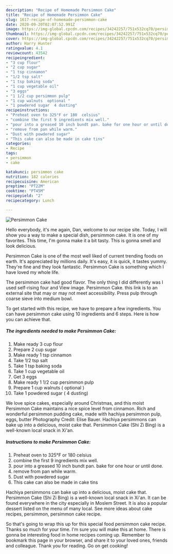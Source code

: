 ```yaml
---
description: "Recipe of Homemade Persimmon Cake"
title: "Recipe of Homemade Persimmon Cake"
slug: 1617-recipe-of-homemade-persimmon-cake
date: 2020-09-20T02:07:52.991Z
image: https://img-global.cpcdn.com/recipes/34242257/751x532cq70/persimmon-cake-recipe-main-photo.jpg
thumbnail: https://img-global.cpcdn.com/recipes/34242257/751x532cq70/persimmon-cake-recipe-main-photo.jpg
cover: https://img-global.cpcdn.com/recipes/34242257/751x532cq70/persimmon-cake-recipe-main-photo.jpg
author: Harry Hunter
ratingvalue: 4.1
reviewcount: 43542
recipeingredient:
- "3 cup flour"
- "2 cup sugar"
- "1 tsp cinnamon"
- "1/2 tsp salt"
- "1 tsp baking soda"
- "1 cup vegetable oil"
- "3 eggs"
- "1 1/2 cup persimmon pulp"
- "1 cup walnuts  optional "
- "1 powdered sugar  4 dusting"
recipeinstructions:
- "Preheat oven to 325°F or 180  celsius"
- "combine the first 9 ingredients mix well."
- "pour into a greased 10 inch bundt pan. bake for one hour or until done."
- "remove from pan while warm."
- "Dust with powdered sugar"
- "This cake can also be made in cake tins"
categories:
- Recipe
tags:
- persimmon
- cake

katakunci: persimmon cake 
nutrition: 182 calories
recipecuisine: American
preptime: "PT22M"
cooktime: "PT45M"
recipeyield: "2"
recipecategory: Lunch

---
```



![Persimmon Cake](https://img-global.cpcdn.com/recipes/34242257/751x532cq70/persimmon-cake-recipe-main-photo.jpg)

Hello everybody, it's me again, Dan, welcome to our recipe site. Today, I will show you a way to make a special dish, persimmon cake. It is one of my favorites. This time, I'm gonna make it a bit tasty. This is gonna smell and look delicious.

Persimmon Cake is one of the most well liked of current trending foods on earth. It's appreciated by millions daily. It's easy, it is quick, it tastes yummy. They're fine and they look fantastic. Persimmon Cake is something which I have loved my whole life.

The persimmon cake had good flavor. The only thing I did differently was I used self-rising four and View image. Persimmon Cake. this link is to an external site that may or may not meet accessibility. Press pulp through coarse sieve into medium bowl.


To get started with this recipe, we have to prepare a few ingredients. You can have persimmon cake using 10 ingredients and 6 steps. Here is how you can achieve that.

<!--inarticleads1-->

##### The ingredients needed to make Persimmon Cake:

1. Make ready 3 cup flour
1. Prepare 2 cup sugar
1. Make ready 1 tsp cinnamon
1. Take 1/2 tsp salt
1. Take 1 tsp baking soda
1. Take 1 cup vegetable oil
1. Get 3 eggs
1. Make ready 1 1/2 cup persimmon pulp
1. Prepare 1 cup walnuts ( optional )
1. Take 1 powdered sugar ( 4 dusting)


We love spice cakes, especially around Christmas, and this moist Persimmon Cake maintains a nice spice level from cinnamon. Rich and wonderful persimmon pudding cake, made with hachiya persimmon pulp, eggs, butter Photography Credit: Elise Bauer. Hachiya persimmons can bake up into a delicious, moist cake that. Persimmon Cake (Shi Zi Bing) is a well-known local snack in Xi&#39;an. 

<!--inarticleads2-->

##### Instructions to make Persimmon Cake:

1. Preheat oven to 325°F or 180  celsius
1. combine the first 9 ingredients mix well.
1. pour into a greased 10 inch bundt pan. bake for one hour or until done.
1. remove from pan while warm.
1. Dust with powdered sugar
1. This cake can also be made in cake tins


Hachiya persimmons can bake up into a delicious, moist cake that. Persimmon Cake (Shi Zi Bing) is a well-known local snack in Xi&#39;an. It can be found everywhere in the city especially in Moslem Street. It is also a popular dessert listed on the menu of many local. See more ideas about cake recipes, persimmon, persimmon cake recipe. 

So that's going to wrap this up for this special food persimmon cake recipe. Thanks so much for your time. I'm sure you will make this at home. There is gonna be interesting food in home recipes coming up. Remember to bookmark this page in your browser, and share it to your loved ones, friends and colleague. Thank you for reading. Go on get cooking!
